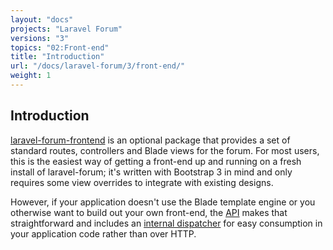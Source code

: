 ```yaml
---
layout: "docs"
projects: "Laravel Forum"
versions: "3"
topics: "02:Front-end"
title: "Introduction"
url: "/docs/laravel-forum/3/front-end/"
weight: 1
---
```


## Introduction

[laravel-forum-frontend](https://github.com/Riari/laravel-forum-frontend) is an optional package that provides a set of standard routes, controllers and Blade views for the forum. For most users, this is the easiest way of getting a front-end up and running on a fresh install of laravel-forum; it's written with Bootstrap 3 in mind and only requires some view overrides to integrate with existing designs.

However, if your application doesn't use the Blade template engine or you otherwise want to build out your own front-end, the [API](/docs/laravel-forum/3/api/) makes that straightforward and includes an [internal dispatcher](/docs/laravel-forum/3/api/internal-dispatching/) for easy consumption in your application code rather than over HTTP.
